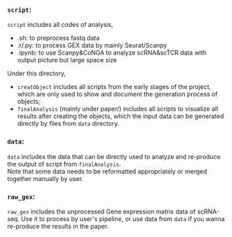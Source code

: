 ### `script`:  
`script` includes all codes of analysis, 
   - .sh: to preprocess fastq data  
   - .r/.py: to process GEX data by mainly Seurat/Scanpy  
   - .ipynb: to use Scanpy&CoNGA to analyze scRNA&scTCR data with output picture but large space size

Under this directory,  
  - `creatObject` includes all scripts from the early stages of the project, which are only used to show and document the generation process of objects;  
   - `finalAnalysis` (mainly under paper/) includes all scripts to visualize all results after creating the objects, which the input data can be generated directly by files from `data` directory.  
    
### `data`:  
`data` includes the data that can be directly used to analyze and re-produce the output of script from `finalAnalysis`.  
Note that some data needs to be reformatted appropriately or merged together manually by user.  
  
### `raw_gex`:  
`raw_gex` includes the unprocessed Gene expression matrix data of scRNA-seq. Use it to process by user's pipeline, or use data from `data` if you wanna re-produce the results in the paper.  